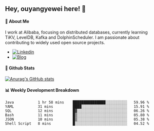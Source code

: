 ## Hey, ouyangyewei here! :wave:

#### :rocket: About Me
I work at Alibaba, focusing on distributed databases, currently learning TiKV, LevelDB, Kafka and DolphinScheduler. I am passionate about contributing to widely used open source projects.

- [![Linkedin](https://img.shields.io/badge/LinkedIn-ouyangyewei-blue)](https://www.linkedin.com/in/ouyangyewei/)
- [![Blog](https://img.shields.io/badge/Blog-yeweiouyang-orange)](https://blog.csdn.net/yeweiouyang)

#### :star2: Github Stats
[![Anurag's GitHub stats](https://github-readme-stats.vercel.app/api?username=ouyangyewei&show_icons=true&cache_seconds=3600&theme=tokyonight)](https://github.com/anuraghazra/github-readme-stats)

#### :bar_chart: Weekly Development Breakdown
<!--START_SECTION:waka-->

```text
Java           1 hr 58 mins    ███████████████░░░░░░░░░░   59.96 %
YAML           31 mins         ████░░░░░░░░░░░░░░░░░░░░░   15.91 %
SQL            12 mins         █▓░░░░░░░░░░░░░░░░░░░░░░░   06.26 %
Bash           11 mins         █▒░░░░░░░░░░░░░░░░░░░░░░░   05.80 %
JSON           10 mins         █▒░░░░░░░░░░░░░░░░░░░░░░░   05.38 %
Shell Script   8 mins          █░░░░░░░░░░░░░░░░░░░░░░░░   04.52 %
```

<!--END_SECTION:waka-->
